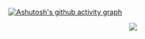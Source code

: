 [![Ashutosh's github activity graph](https://github-readme-activity-graph.vercel.app/graph?username=butERRORfly&custom_title=Contribution%20graph&theme=tokyo-night)](https://github.com/ashutosh00710/github-readme-activity-graph)

<div align="center">
  <img src="https://github-readme-stats.vercel.app/api/top-langs/?username=butERRORfly&layout=compact&theme=tokyonight&langs_count=8" />
</div>
